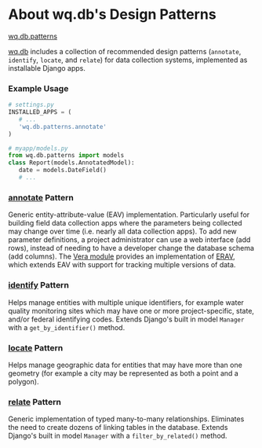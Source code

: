 About wq.db's Design Patterns
===============

[wq.db.patterns]

[wq.db] includes a collection of recommended design patterns (`annotate`, `identify`, `locate`, and `relate`) for data collection systems, implemented as installable Django apps.

### Example Usage

```python
# settings.py
INSTALLED_APPS = (
   # ...
   'wq.db.patterns.annotate'
)

# myapp/models.py
from wq.db.patterns import models
class Report(models.AnnotatedModel):
   date = models.DateField()
   # ...
```

### [annotate] Pattern
Generic entity-attribute-value (EAV) implementation.  Particularly useful for building field data collection apps where the parameters being collected may change over time (i.e. nearly all data collection apps).  To add new parameter definitions, a project administrator can use a web interface (add rows), instead of needing to have a developer change the database schema (add columns).  The [Vera module] provides an implementation of [ERAV], which extends EAV with support for tracking multiple versions of data.

### [identify] Pattern
Helps manage entities with multiple unique identifiers, for example water quality monitoring sites which may have one or more project-specific, state, and/or federal identifying codes.  Extends Django's built in model `Manager` with a `get_by_identifier()` method.

### [locate] Pattern
Helps manage geographic data for entities that may have more than one geometry (for example a city may be represented as both a point and a polygon).

### [relate] Pattern
Generic implementation of typed many-to-many relationships.  Eliminates the need to create dozens of linking tables in the database.  Extends Django's built in model `Manager` with a `filter_by_related()` method.

[wq.db.patterns]: https://github.com/wq/wq.db/blob/master/patterns
[wq.db]: http://wq.io/wq.db
[Vera module]: http://wq.io/vera
[ERAV]: http://wq.io/docs/erav
[annotate]: http://wq.io/docs/annotate
[identify]: http://wq.io/docs/identify
[locate]: http://wq.io/docs/locate
[relate]: http://wq.io/docs/relate
[files]: http://wq.io/docs/files

